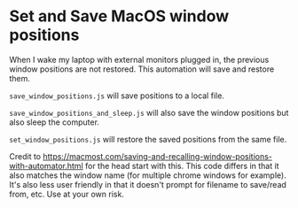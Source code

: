 # Set and Save MacOS window positions

When I wake my laptop with external monitors plugged in, the previous window positions are not restored.  This automation will save and restore them.

`save_window_positions.js` will save positions to a local file.

`save_window_positions_and_sleep.js` will also save the window positions but also sleep the computer.

`set_window_positions.js` will restore the saved positions from the same file.

Credit to https://macmost.com/saving-and-recalling-window-positions-with-automator.html for the head start with this.  This code differs in that it also matches the window name (for multiple chrome windows for example).  It's also less user friendly in that it doesn't prompt for filename to save/read from, etc.  Use at your own risk.

